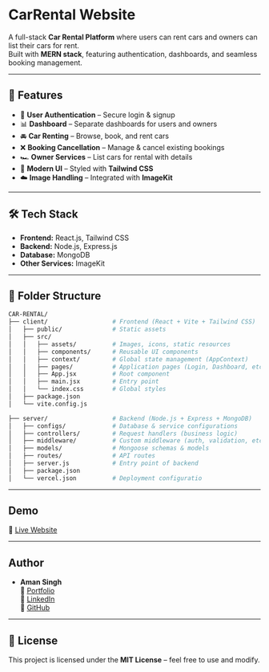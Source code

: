 

#  CarRental Website

A full-stack **Car Rental Platform** where users can rent cars and owners can list their cars for rent.  
Built with **MERN stack**, featuring authentication, dashboards, and seamless booking management.

---

## 🌟 Features
- 🔑 **User Authentication** – Secure login & signup
- 📊 **Dashboard** – Separate dashboards for users and owners
- 🚘 **Car Renting** – Browse, book, and rent cars
- ❌ **Booking Cancellation** – Manage & cancel existing bookings
- 🏎️ **Owner Services** – List cars for rental with details
- 🎨 **Modern UI** – Styled with **Tailwind CSS**
- ☁️ **Image Handling** – Integrated with **ImageKit**

---

## 🛠️ Tech Stack
- **Frontend:** React.js, Tailwind CSS  
- **Backend:** Node.js, Express.js  
- **Database:** MongoDB  
- **Other Services:** ImageKit  

---

## 📂 Folder Structure

```bash
CAR-RENTAL/
├── client/                  # Frontend (React + Vite + Tailwind CSS)
│   ├── public/              # Static assets
│   ├── src/                 
│   │   ├── assets/          # Images, icons, static resources
│   │   ├── components/      # Reusable UI components
│   │   ├── context/         # Global state management (AppContext)
│   │   ├── pages/           # Application pages (Login, Dashboard, etc.)
│   │   ├── App.jsx          # Root component
│   │   ├── main.jsx         # Entry point
│   │   └── index.css        # Global styles
│   ├── package.json
│   └── vite.config.js

├── server/                  # Backend (Node.js + Express + MongoDB)
│   ├── configs/             # Database & service configurations
│   ├── controllers/         # Request handlers (business logic)
│   ├── middleware/          # Custom middleware (auth, validation, etc.)
│   ├── models/              # Mongoose schemas & models
│   ├── routes/              # API routes
│   ├── server.js            # Entry point of backend
│   ├── package.json
│   └── vercel.json          # Deployment configuratio
```

---

##  Demo
🔗 [Live Website](https://dummy-link.com)  

---


##  Author
- **Aman Singh**  
🔗 [Portfolio](https://dummy-portfolio.com)  
🔗 [LinkedIn](https://www.linkedin.com/in/aman-singh-mern?utm_source=share&utm_campaign=share_via&utm_content=profile&utm_medium=android_app)  
🔗 [GitHub](https://github.com/your-github)  

---

## 📜 License
This project is licensed under the **MIT License** – feel free to use and modify.


